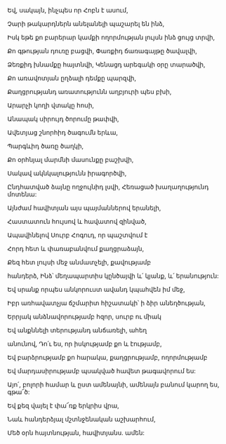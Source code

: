 Եվ, սակայն, ինչպես որ Հոբն է ասում,


Չարի թակարդներն անելանելի պաշարել են ինձ,


Իսկ եթե քո բարերար կամքի ողորմության լույսն ինձ ցույց տրվի,


Քո գթության դուռը բացվի, Փառքիդ ճառագայթը ծավալվի,


Ձեռքիդ խնամքը հայտնվի, Կենացդ արեգակի օրը տարածվի,


Քո առավոտյան ըղձալի դեմքը պարզվի,


Քաղցրությանդ առատությունն աղբյուրի պես բխի,


Արարչի կողի վտակը հոսի,


Անապակ սիրույդ ծորումը թափվի,


Ավետյաց շնորհիդ ծագումն երևա,


Պարգևիդ ծառը ծաղկի,


Քո օրհնյալ մարմնի մասունքը բաշխվի,


Սակավ ակնկալությունն իրագործվի,


Ընդհատված ձայնը ողջույնիդ լսվի, Հեռացած խաղաղությունդ մոտենա:


Այնժամ հավիտյան այս պայմաններով երանելի,


Հաստատուն հույսով և հավատով զինված,


Ապավինելով Սուրբ Հոգուդ, որ պաշտվում է


Հորդ հետ և փառաբանվում քաղցրաձայն,


Քեզ հետ լույսի մեջ անմատչելի, քավությամբ


հանդերձ, Ինձ՝ մեղապարտիս կընծայվի և՛ կյանք, և՛ երանություն:


Եվ սրանք որպես անկորուստ ավանդ կպահվեն իմ մեջ,


Իբր առհավատչյա ճշմարիտ հիշատակի՝ ի ձիր անեղծության,


Երրյակ անձնավորությամբ հզոր, սուրբ ու միակ


Եվ անքննելի տերությանդ անճառելի, ահեղ


անունով, Դո՛ւ ես, որ իսկությամբ քո և էությամբ,


Եվ բարձրությամբ քո հարակա, քաղցրությամբ, ողորմությամբ


Եվ մարդասիրությամբ պսակված հավետ թագավորում ես:


Այո՛, բոլորի համար և ըստ ամենայնի, ամենայն բանում կարող ես, գթա՜ծ:


Եվ քեզ վայել է փա՜ռք երկրիս վրա,


Նաև հանդերձյալ մշտնջենական աշխարհում,


Մեծ օրն հայտնության, հավիտյանս. ամեն: